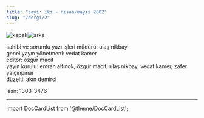 ```yaml
---
title: "sayı: iki - nisan/mayıs 2002"
slug: "/dergi/2"
---
```


![kapak](/img/ky02_00a_zaferyalcinpinar.jpg)![arka](/img/ky02_00b_zaferyalcinpinar.jpg)

sahibi ve sorumlu yazı işleri müdürü: ulaş nikbay  
genel yayın yönetmeni: vedat kamer  
editör: özgür macit  
yayın kurulu: emrah altınok, özgür macit, ulaş nikbay, vedat kamer, zafer yalçınpınar  
düzelti: akın demirci  

issn: 1303-3476

---
import DocCardList from '@theme/DocCardList';

<DocCardList />
